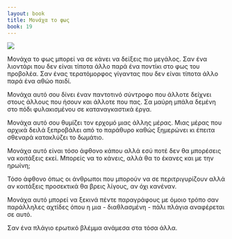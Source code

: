 ```yaml
---
layout: book
title: Μονάχα το φως
book: 19
---
```


<img src="{{ site.url }}/assets/images/19/psy.png" class="img-responsive">

Μονάχα το φως μπορεί να σε κάνει να δείξεις πιο μεγάλος. Σαν ένα λιοντάρι που δεν είναι τίποτα άλλο παρά ένα ποντίκι στο φως του προβολέα. Σαν ένας τερατόμορφος γίγαντας που δεν είναι τίποτα άλλο παρά ένα αθώο παιδί.

Μονάχα αυτό σου δίνει έναν παντοτινό σύντροφο που άλλοτε δείχνει στους άλλους που ήσουν και άλλοτε που πας. Σα μαύρη μπάλα δεμένη στο πόδι φυλακισμένου σε καταναγκαστικά έργα.

Μονάχα αυτό σου θυμίζει τον ερχομό μιας άλλης μέρας. Μιας μέρας που αρχικά δειλά ξεπροβάλει από το παράθυρο καθώς ξημερώνει κι έπειτα σθεναρά κατακλύζει το δωμάτιο.

Μονάχα αυτό είναι τόσο άφθονο κάπου αλλά εσύ ποτέ δεν θα μπορέσεις να κοιτάξεις εκεί. Μπορείς να το κάνεις, αλλά θα το έκανες και με την ηρωίνη;

Τόσο άφθονο όπως οι άνθρωποι που μπορούν να σε περιτριγυρίζουν αλλά αν κοιτάξεις προσεκτικά θα βρεις λίγους, αν όχι κανέναν.

Μονάχα αυτό μπορεί να ξεκινά πέντε παραγράφους με όμοιο τρόπο σαν παράλληλες αχτίδες όπου η μια - διαθλασμένη - πάλι πλάγια αναφέρεται σε αυτό.

Σαν ένα πλάγιο ερωτικό βλέμμα ανάμεσα στα τόσα άλλα.
